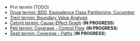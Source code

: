 - Prvi termin (TODO)
- [Drugi termin: BDD, Equivalence Class Partitioning, Cucumber](./02.md)
- [Treći termin: Boundary Value Analysis](./03.md)
- [Četvrti termin: Cause-Effect Graph](./04.md) (**IN PROGRESS**)
- [Peti termin: Coverage - Control Flow](./05.md) (**IN PROGRESS**)
- [Šesti termin: Coverage - Paths](./06.md) (**IN PROGRESS**)
